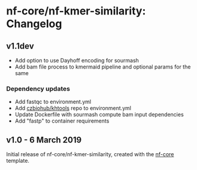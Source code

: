 # nf-core/nf-kmer-similarity: Changelog

## v1.1dev

* Add option to use Dayhoff encoding for sourmash
* Add bam file process to kmermaid pipeline and optional params
  for the same

### Dependency updates
* Add fastqc to environment.yml
* Add [czbiohub/khtools](https://github.com/czbiohub/kh-tools/) repo to environment.yml
* Update Dockerfile with sourmash compute bam input dependencies
* Add "fastp" to container requirements

## v1.0 - 6 March 2019

Initial release of nf-core/nf-kmer-similarity, created with the [nf-core](http://nf-co.re/) template.

